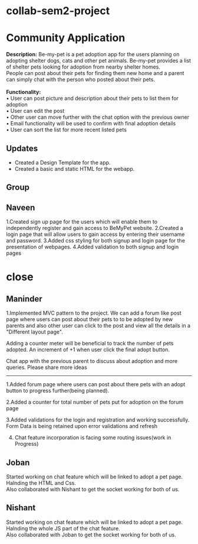 # collab-sem2-project

# Community Application
**Description:** Be-my-pet is a pet adoption app for the users planning on adopting shelter dogs, cats and other pet animals. Be-my-pet provides a list of shelter pets looking for adoption from nearby shelter homes.\
People can post about their pets for finding them new home and a parent can simply chat with the person who posted about their pets.\
\
**Functionality:** \
•	User can post picture and description about their pets to list them for adoption\
•	User can edit the post\
•	Other user can move further with the chat option with the previous owner\
•	Email functionality will be used to confirm with final adoption details\
•	User can sort the list for more recent listed pets

## Updates
- Created a Design Template for the app.
- Created a basic and static HTML for the webapp. 

## Group
## Naveen
1.Created sign up page for the users which will enable them to independently register and gain access to BeMyPet website.
2.Created a login page that will allow users to gain access by entering their username and password.
3.Added css styling for both signup and login page for the presentation of webpages.
4.Added validation to both signup and login pages
# close

## Maninder
1.Implemented MVC pattern to the project. We can add a forum like post page where users can post about their pets to to be adopted by new parents and also other user can click to the post and view all the details in a "Different layout page".

Adding a counter meter will be beneficial to track the number of pets adopted. An increment of +1 when user click the final adopt button.

Chat app with the previous parent to discuss about adoption and more queries.
Please share more ideas

-----------------------------------------------------------------

1.Added forum page where users can post about there pets with an adopt button to progress further(being planned).

2.Added a counter for total number of pets put for adoption on the forum page

3.Added validations for the login and registration and working successfully.
Form Data is being retained upon error validations and refresh

4. Chat feature incorporation is facing some routing issues(work in Progress)

## Joban
Started working on chat feature which will be linked to adopt a pet page.   
Halnding the HTML and Css.     
Also collaborated with Nishant to get the socket working for both of us.  

## Nishant
Started working on chat feature which will be linked to adopt a pet page.   
Halnding the whole JS part of the chat feature.     
Also collaborated with Joban to get the socket working for both of us.  

